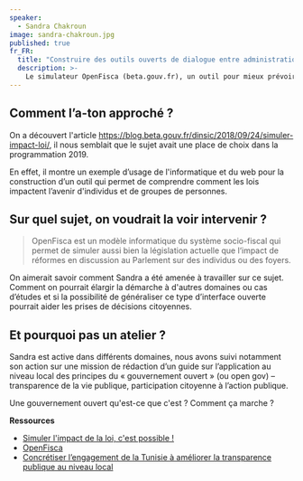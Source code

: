 ```yaml
---
speaker:
  - Sandra Chakroun
image: sandra-chakroun.jpg
published: true
fr_FR:
  title: "Construire des outils ouverts de dialogue entre administration et société civile"
  description: >-
    Le simulateur OpenFisca (beta.gouv.fr), un outil pour mieux prévoir l’impact des lois sur le volet social et fiscal de nos vies.
---
```


## Comment l’a-ton approché ?

On a découvert l'article https://blog.beta.gouv.fr/dinsic/2018/09/24/simuler-impact-loi/, il nous semblait que le sujet avait une place de choix dans la programmation 2019.

En effet, il montre un exemple d’usage de l'informatique et du web pour la construction d’un outil qui permet de comprendre comment les lois impactent l’avenir d'individus et de groupes de personnes.

## Sur quel sujet, on voudrait la voir intervenir ?

> OpenFisca est un modèle informatique du système socio-fiscal qui permet de simuler aussi bien la législation actuelle que l‘impact de réformes en discussion au Parlement sur des individus ou des foyers.

On aimerait savoir comment Sandra a été amenée à travailler sur ce sujet. Comment on pourrait élargir la démarche à d'autres domaines ou cas d’études et si la possibilité de généraliser ce type d’interface ouverte pourrait aider les prises de décisions citoyennes.

## Et pourquoi pas un atelier ?

Sandra est active dans différents domaines, nous avons suivi notamment son action sur une mission de rédaction d’un guide sur l’application au niveau local des principes du « gouvernement ouvert » (ou open gov) – transparence de la vie publique, participation citoyenne à l’action publique.


Une gouvernement ouvert qu'est-ce que c'est ? Comment ça marche ?


**Ressources**
  * [Simuler l'impact de la loi, c'est possible !](https://blog.beta.gouv.fr/dinsic/2018/09/24/simuler-impact-loi/)
  * [OpenFisca](https://fr.openfisca.org/)
  * [Concrétiser l’engagement de la Tunisie à améliorer la transparence publique au niveau local](https://www.expertisefrance.fr/actualite?id=721053)
